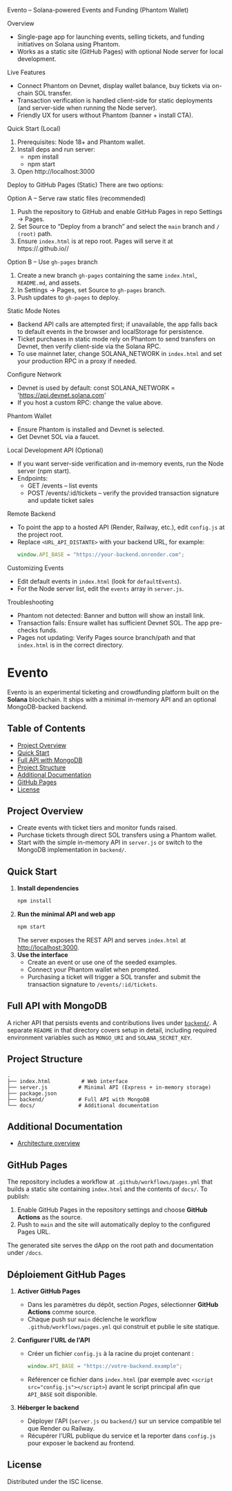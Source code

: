Evento – Solana-powered Events and Funding (Phantom Wallet)

Overview
- Single-page app for launching events, selling tickets, and funding initiatives on Solana using Phantom.
- Works as a static site (GitHub Pages) with optional Node server for local development.

Live Features
- Connect Phantom on Devnet, display wallet balance, buy tickets via on-chain SOL transfer.
- Transaction verification is handled client-side for static deployments (and server-side when running the Node server).
- Friendly UX for users without Phantom (banner + install CTA).

Quick Start (Local)
1) Prerequisites: Node 18+ and Phantom wallet.
2) Install deps and run server:
   - npm install
   - npm start
3) Open http://localhost:3000

Deploy to GitHub Pages (Static)
There are two options:

Option A – Serve raw static files (recommended)
1) Push the repository to GitHub and enable GitHub Pages in repo Settings → Pages.
2) Set Source to “Deploy from a branch” and select the `main` branch and `/ (root)` path.
3) Ensure `index.html` is at repo root. Pages will serve it at https://<your-user>.github.io/<repo>/

Option B – Use `gh-pages` branch
1) Create a new branch `gh-pages` containing the same `index.html`, `README.md`, and assets.
2) In Settings → Pages, set Source to `gh-pages` branch.
3) Push updates to `gh-pages` to deploy.

Static Mode Notes
- Backend API calls are attempted first; if unavailable, the app falls back to default events in the browser and localStorage for persistence.
- Ticket purchases in static mode rely on Phantom to send transfers on Devnet, then verify client-side via the Solana RPC.
- To use mainnet later, change SOLANA_NETWORK in `index.html` and set your production RPC in a proxy if needed.

Configure Network
- Devnet is used by default: const SOLANA_NETWORK = 'https://api.devnet.solana.com'
- If you host a custom RPC: change the value above.

Phantom Wallet
- Ensure Phantom is installed and Devnet is selected.
- Get Devnet SOL via a faucet.

Local Development API (Optional)
- If you want server-side verification and in-memory events, run the Node server (npm start).
- Endpoints:
  - GET /events – list events
  - POST /events/:id/tickets – verify the provided transaction signature and update ticket sales

Remote Backend
- To point the app to a hosted API (Render, Railway, etc.), edit `config.js` at the project root.
- Replace `<URL_API_DISTANTE>` with your backend URL, for example:
  ```js
  window.API_BASE = "https://your-backend.onrender.com";
  ```

Customizing Events
- Edit default events in `index.html` (look for `defaultEvents`).
- For the Node server list, edit the `events` array in `server.js`.

Troubleshooting
- Phantom not detected: Banner and button will show an install link.
- Transaction fails: Ensure wallet has sufficient Devnet SOL. The app pre-checks funds.
- Pages not updating: Verify Pages source branch/path and that `index.html` is in the correct directory.

# Evento

Evento is an experimental ticketing and crowdfunding platform built on the **Solana** blockchain. It ships with a minimal in-memory API and an optional MongoDB-backed backend.

## Table of Contents
- [Project Overview](#project-overview)
- [Quick Start](#quick-start)
- [Full API with MongoDB](#full-api-with-mongodb)
- [Project Structure](#project-structure)
- [Additional Documentation](#additional-documentation)
- [GitHub Pages](#github-pages)
- [License](#license)

## Project Overview
- Create events with ticket tiers and monitor funds raised.
- Purchase tickets through direct SOL transfers using a Phantom wallet.
- Start with the simple in-memory API in `server.js` or switch to the MongoDB implementation in `backend/`.

## Quick Start
1. **Install dependencies**
   ```bash
   npm install
   ```
2. **Run the minimal API and web app**
   ```bash
   npm start
   ```
   The server exposes the REST API and serves `index.html` at [http://localhost:3000](http://localhost:3000).
3. **Use the interface**
   - Create an event or use one of the seeded examples.
   - Connect your Phantom wallet when prompted.
   - Purchasing a ticket will trigger a SOL transfer and submit the transaction signature to `/events/:id/tickets`.

## Full API with MongoDB
A richer API that persists events and contributions lives under [`backend/`](backend/). A separate `README` in that directory covers setup in detail, including required environment variables such as `MONGO_URI` and `SOLANA_SECRET_KEY`.

## Project Structure
```
.
├── index.html          # Web interface
├── server.js          # Minimal API (Express + in-memory storage)
├── package.json
├── backend/           # Full API with MongoDB
└── docs/              # Additional documentation
```

## Additional Documentation
- [Architecture overview](docs/architecture.md)

## GitHub Pages
The repository includes a workflow at `.github/workflows/pages.yml` that builds a static site containing `index.html` and the
contents of `docs/`. To publish:

1. Enable GitHub Pages in the repository settings and choose **GitHub Actions** as the source.
2. Push to `main` and the site will automatically deploy to the configured Pages URL.

The generated site serves the dApp on the root path and documentation under `/docs`.

## Déploiement GitHub Pages

1. **Activer GitHub Pages**
   - Dans les paramètres du dépôt, section *Pages*, sélectionner **GitHub Actions** comme source.
   - Chaque push sur `main` déclenche le workflow `.github/workflows/pages.yml` qui construit et publie le site statique.

2. **Configurer l'URL de l'API**
   - Créer un fichier `config.js` à la racine du projet contenant :
     ```js
     window.API_BASE = "https://votre-backend.example";
     ```
   - Référencer ce fichier dans `index.html` (par exemple avec `<script src="config.js"></script>`) avant le script principal afin que `API_BASE` soit disponible.

3. **Héberger le backend**
   - Déployer l'API (`server.js` ou `backend/`) sur un service compatible tel que Render ou Railway.
   - Récupérer l'URL publique du service et la reporter dans `config.js` pour exposer le backend au frontend.

## License
Distributed under the ISC license.
